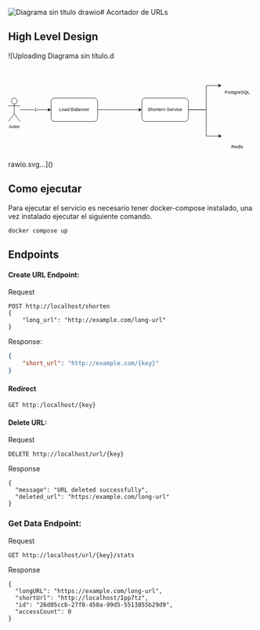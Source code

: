 ![Diagrama sin título drawio](https://github.com/bautistamad/shorten-url-challenge/assets/75149705/565c43d8-797f-47b4-afdb-f491f6abcc77)# Acortador de URLs

## High Level Design

![Uploading Diagrama sin título.d<?xml version="1.0" encoding="UTF-8"?>
<!-- Do not edit this file with editors other than draw.io -->
<!DOCTYPE svg PUBLIC "-//W3C//DTD SVG 1.1//EN" "http://www.w3.org/Graphics/SVG/1.1/DTD/svg11.dtd">
<svg xmlns="http://www.w3.org/2000/svg" xmlns:xlink="http://www.w3.org/1999/xlink" version="1.1" width="636px" height="240px" viewBox="-0.5 -0.5 636 240" content="&lt;mxfile host=&quot;app.diagrams.net&quot; modified=&quot;2024-06-06T03:05:35.516Z&quot; agent=&quot;Mozilla/5.0 (Macintosh; Intel Mac OS X 10_15_7) AppleWebKit/537.36 (KHTML, like Gecko) Chrome/125.0.0.0 Safari/537.36&quot; etag=&quot;3eOk2P48nUq6T1mor_wr&quot; version=&quot;24.4.14&quot; type=&quot;device&quot;&gt;&#10;  &lt;diagram name=&quot;Página-1&quot; id=&quot;RZWyA9EJ3xRhGuzr70Kk&quot;&gt;&#10;    &lt;mxGraphModel dx=&quot;762&quot; dy=&quot;398&quot; grid=&quot;1&quot; gridSize=&quot;10&quot; guides=&quot;1&quot; tooltips=&quot;1&quot; connect=&quot;1&quot; arrows=&quot;1&quot; fold=&quot;1&quot; page=&quot;1&quot; pageScale=&quot;1&quot; pageWidth=&quot;827&quot; pageHeight=&quot;1169&quot; math=&quot;0&quot; shadow=&quot;0&quot;&gt;&#10;      &lt;root&gt;&#10;        &lt;mxCell id=&quot;0&quot; /&gt;&#10;        &lt;mxCell id=&quot;1&quot; parent=&quot;0&quot; /&gt;&#10;        &lt;mxCell id=&quot;jwHWavdSFS_F2m14BIkf-9&quot; style=&quot;edgeStyle=orthogonalEdgeStyle;rounded=0;orthogonalLoop=1;jettySize=auto;html=1;&quot; edge=&quot;1&quot; parent=&quot;1&quot; source=&quot;jwHWavdSFS_F2m14BIkf-1&quot; target=&quot;jwHWavdSFS_F2m14BIkf-2&quot;&gt;&#10;          &lt;mxGeometry relative=&quot;1&quot; as=&quot;geometry&quot; /&gt;&#10;        &lt;/mxCell&gt;&#10;        &lt;mxCell id=&quot;jwHWavdSFS_F2m14BIkf-1&quot; value=&quot;Load Balancer&quot; style=&quot;rounded=1;whiteSpace=wrap;html=1;&quot; vertex=&quot;1&quot; parent=&quot;1&quot;&gt;&#10;          &lt;mxGeometry x=&quot;120&quot; y=&quot;280&quot; width=&quot;120&quot; height=&quot;60&quot; as=&quot;geometry&quot; /&gt;&#10;        &lt;/mxCell&gt;&#10;        &lt;mxCell id=&quot;jwHWavdSFS_F2m14BIkf-39&quot; style=&quot;edgeStyle=orthogonalEdgeStyle;rounded=0;orthogonalLoop=1;jettySize=auto;html=1;entryX=0;entryY=0.5;entryDx=0;entryDy=0;&quot; edge=&quot;1&quot; parent=&quot;1&quot; source=&quot;jwHWavdSFS_F2m14BIkf-2&quot; target=&quot;jwHWavdSFS_F2m14BIkf-19&quot;&gt;&#10;          &lt;mxGeometry relative=&quot;1&quot; as=&quot;geometry&quot;&gt;&#10;            &lt;Array as=&quot;points&quot;&gt;&#10;              &lt;mxPoint x=&quot;520&quot; y=&quot;310&quot; /&gt;&#10;              &lt;mxPoint x=&quot;520&quot; y=&quot;378&quot; /&gt;&#10;            &lt;/Array&gt;&#10;          &lt;/mxGeometry&gt;&#10;        &lt;/mxCell&gt;&#10;        &lt;mxCell id=&quot;jwHWavdSFS_F2m14BIkf-2&quot; value=&quot;Shortern Service&quot; style=&quot;rounded=1;whiteSpace=wrap;html=1;&quot; vertex=&quot;1&quot; parent=&quot;1&quot;&gt;&#10;          &lt;mxGeometry x=&quot;354&quot; y=&quot;280&quot; width=&quot;120&quot; height=&quot;60&quot; as=&quot;geometry&quot; /&gt;&#10;        &lt;/mxCell&gt;&#10;        &lt;mxCell id=&quot;jwHWavdSFS_F2m14BIkf-17&quot; style=&quot;edgeStyle=orthogonalEdgeStyle;rounded=0;orthogonalLoop=1;jettySize=auto;html=1;entryX=0;entryY=0.5;entryDx=0;entryDy=0;&quot; edge=&quot;1&quot; parent=&quot;1&quot; source=&quot;jwHWavdSFS_F2m14BIkf-16&quot; target=&quot;jwHWavdSFS_F2m14BIkf-1&quot;&gt;&#10;          &lt;mxGeometry relative=&quot;1&quot; as=&quot;geometry&quot; /&gt;&#10;        &lt;/mxCell&gt;&#10;        &lt;mxCell id=&quot;jwHWavdSFS_F2m14BIkf-32&quot; value=&quot;1&quot; style=&quot;edgeLabel;html=1;align=center;verticalAlign=middle;resizable=0;points=[];&quot; vertex=&quot;1&quot; connectable=&quot;0&quot; parent=&quot;jwHWavdSFS_F2m14BIkf-17&quot;&gt;&#10;          &lt;mxGeometry x=&quot;-0.025&quot; y=&quot;1&quot; relative=&quot;1&quot; as=&quot;geometry&quot;&gt;&#10;            &lt;mxPoint as=&quot;offset&quot; /&gt;&#10;          &lt;/mxGeometry&gt;&#10;        &lt;/mxCell&gt;&#10;        &lt;mxCell id=&quot;jwHWavdSFS_F2m14BIkf-16&quot; value=&quot;Actor&quot; style=&quot;shape=umlActor;verticalLabelPosition=bottom;verticalAlign=top;html=1;outlineConnect=0;&quot; vertex=&quot;1&quot; parent=&quot;1&quot;&gt;&#10;          &lt;mxGeometry x=&quot;10&quot; y=&quot;280&quot; width=&quot;30&quot; height=&quot;60&quot; as=&quot;geometry&quot; /&gt;&#10;        &lt;/mxCell&gt;&#10;        &lt;mxCell id=&quot;jwHWavdSFS_F2m14BIkf-28&quot; value=&quot;&quot; style=&quot;group;imageWidth=24;imageHeight=24;&quot; vertex=&quot;1&quot; connectable=&quot;0&quot; parent=&quot;1&quot;&gt;&#10;          &lt;mxGeometry x=&quot;560&quot; y=&quot;350&quot; width=&quot;80&quot; height=&quot;90&quot; as=&quot;geometry&quot; /&gt;&#10;        &lt;/mxCell&gt;&#10;        &lt;mxCell id=&quot;jwHWavdSFS_F2m14BIkf-19&quot; value=&quot;&quot; style=&quot;shape=image;verticalLabelPosition=bottom;labelBackgroundColor=default;verticalAlign=top;aspect=fixed;imageAspect=0;image=https://dwglogo.com/wp-content/uploads/2017/12/1100px_Redis_Logo_01.png;&quot; vertex=&quot;1&quot; parent=&quot;jwHWavdSFS_F2m14BIkf-28&quot;&gt;&#10;          &lt;mxGeometry width=&quot;80&quot; height=&quot;55.236363636363635&quot; as=&quot;geometry&quot; /&gt;&#10;        &lt;/mxCell&gt;&#10;        &lt;mxCell id=&quot;jwHWavdSFS_F2m14BIkf-26&quot; value=&quot;Redis&quot; style=&quot;text;html=1;align=center;verticalAlign=middle;resizable=0;points=[];autosize=1;strokeColor=none;fillColor=none;&quot; vertex=&quot;1&quot; parent=&quot;jwHWavdSFS_F2m14BIkf-28&quot;&gt;&#10;          &lt;mxGeometry x=&quot;15.002987012987012&quot; y=&quot;39.99735446252234&quot; width=&quot;50&quot; height=&quot;30&quot; as=&quot;geometry&quot; /&gt;&#10;        &lt;/mxCell&gt;&#10;        &lt;mxCell id=&quot;jwHWavdSFS_F2m14BIkf-34&quot; value=&quot;&quot; style=&quot;group;imageWidth=24;&quot; vertex=&quot;1&quot; connectable=&quot;0&quot; parent=&quot;1&quot;&gt;&#10;          &lt;mxGeometry x=&quot;560&quot; y=&quot;200&quot; width=&quot;80&quot; height=&quot;80&quot; as=&quot;geometry&quot; /&gt;&#10;        &lt;/mxCell&gt;&#10;        &lt;mxCell id=&quot;jwHWavdSFS_F2m14BIkf-31&quot; value=&quot;&quot; style=&quot;shape=image;verticalLabelPosition=bottom;labelBackgroundColor=default;verticalAlign=top;aspect=fixed;imageAspect=0;image=https://www.todopostgresql.com/wp-content/uploads/2018/07/curso1-2.png;&quot; vertex=&quot;1&quot; parent=&quot;jwHWavdSFS_F2m14BIkf-34&quot;&gt;&#10;          &lt;mxGeometry width=&quot;66.66666666666666&quot; height=&quot;66.66666666666666&quot; as=&quot;geometry&quot; /&gt;&#10;        &lt;/mxCell&gt;&#10;        &lt;mxCell id=&quot;jwHWavdSFS_F2m14BIkf-33&quot; value=&quot;PostgreSQL&quot; style=&quot;text;html=1;align=center;verticalAlign=middle;resizable=0;points=[];autosize=1;strokeColor=none;fillColor=none;&quot; vertex=&quot;1&quot; parent=&quot;jwHWavdSFS_F2m14BIkf-34&quot;&gt;&#10;          &lt;mxGeometry x=&quot;-5&quot; y=&quot;50&quot; width=&quot;90&quot; height=&quot;30&quot; as=&quot;geometry&quot; /&gt;&#10;        &lt;/mxCell&gt;&#10;        &lt;mxCell id=&quot;jwHWavdSFS_F2m14BIkf-38&quot; style=&quot;edgeStyle=orthogonalEdgeStyle;rounded=0;orthogonalLoop=1;jettySize=auto;html=1;entryX=0.05;entryY=-0.075;entryDx=0;entryDy=0;entryPerimeter=0;&quot; edge=&quot;1&quot; parent=&quot;1&quot; source=&quot;jwHWavdSFS_F2m14BIkf-2&quot; target=&quot;jwHWavdSFS_F2m14BIkf-33&quot;&gt;&#10;          &lt;mxGeometry relative=&quot;1&quot; as=&quot;geometry&quot;&gt;&#10;            &lt;Array as=&quot;points&quot;&gt;&#10;              &lt;mxPoint x=&quot;520&quot; y=&quot;310&quot; /&gt;&#10;              &lt;mxPoint x=&quot;520&quot; y=&quot;248&quot; /&gt;&#10;            &lt;/Array&gt;&#10;          &lt;/mxGeometry&gt;&#10;        &lt;/mxCell&gt;&#10;      &lt;/root&gt;&#10;    &lt;/mxGraphModel&gt;&#10;  &lt;/diagram&gt;&#10;&lt;/mxfile&gt;&#10;"><defs/><g><g><path d="M 230 110 L 337.63 110" fill="none" stroke="rgb(0, 0, 0)" stroke-miterlimit="10" pointer-events="stroke"/><path d="M 342.88 110 L 335.88 113.5 L 337.63 110 L 335.88 106.5 Z" fill="rgb(0, 0, 0)" stroke="rgb(0, 0, 0)" stroke-miterlimit="10" pointer-events="all"/></g><g><rect x="110" y="80" width="120" height="60" rx="9" ry="9" fill="rgb(255, 255, 255)" stroke="rgb(0, 0, 0)" pointer-events="all"/></g><g><g transform="translate(-0.5 -0.5)"><switch><foreignObject pointer-events="none" width="100%" height="100%" requiredFeatures="http://www.w3.org/TR/SVG11/feature#Extensibility" style="overflow: visible; text-align: left;"><div xmlns="http://www.w3.org/1999/xhtml" style="display: flex; align-items: unsafe center; justify-content: unsafe center; width: 118px; height: 1px; padding-top: 110px; margin-left: 111px;"><div data-drawio-colors="color: rgb(0, 0, 0); " style="box-sizing: border-box; font-size: 0px; text-align: center;"><div style="display: inline-block; font-size: 12px; font-family: Helvetica; color: rgb(0, 0, 0); line-height: 1.2; pointer-events: all; white-space: normal; overflow-wrap: normal;">Load Balancer</div></div></div></foreignObject><text x="170" y="114" fill="rgb(0, 0, 0)" font-family="Helvetica" font-size="12px" text-anchor="middle">Load Balancer</text></switch></g></g><g><path d="M 464 110 L 510 110 L 510 177.6 L 543.63 177.62" fill="none" stroke="rgb(0, 0, 0)" stroke-miterlimit="10" pointer-events="stroke"/><path d="M 548.88 177.62 L 541.88 181.11 L 543.63 177.62 L 541.88 174.11 Z" fill="rgb(0, 0, 0)" stroke="rgb(0, 0, 0)" stroke-miterlimit="10" pointer-events="all"/></g><g><rect x="344" y="80" width="120" height="60" rx="9" ry="9" fill="rgb(255, 255, 255)" stroke="rgb(0, 0, 0)" pointer-events="all"/></g><g><g transform="translate(-0.5 -0.5)"><switch><foreignObject pointer-events="none" width="100%" height="100%" requiredFeatures="http://www.w3.org/TR/SVG11/feature#Extensibility" style="overflow: visible; text-align: left;"><div xmlns="http://www.w3.org/1999/xhtml" style="display: flex; align-items: unsafe center; justify-content: unsafe center; width: 118px; height: 1px; padding-top: 110px; margin-left: 345px;"><div data-drawio-colors="color: rgb(0, 0, 0); " style="box-sizing: border-box; font-size: 0px; text-align: center;"><div style="display: inline-block; font-size: 12px; font-family: Helvetica; color: rgb(0, 0, 0); line-height: 1.2; pointer-events: all; white-space: normal; overflow-wrap: normal;">Shortern Service</div></div></div></foreignObject><text x="404" y="114" fill="rgb(0, 0, 0)" font-family="Helvetica" font-size="12px" text-anchor="middle">Shortern Service</text></switch></g></g><g><path d="M 30 110 L 103.63 110" fill="none" stroke="rgb(0, 0, 0)" stroke-miterlimit="10" pointer-events="stroke"/><path d="M 108.88 110 L 101.88 113.5 L 103.63 110 L 101.88 106.5 Z" fill="rgb(0, 0, 0)" stroke="rgb(0, 0, 0)" stroke-miterlimit="10" pointer-events="all"/></g><g><g transform="translate(-0.5 -0.5)"><switch><foreignObject pointer-events="none" width="100%" height="100%" requiredFeatures="http://www.w3.org/TR/SVG11/feature#Extensibility" style="overflow: visible; text-align: left;"><div xmlns="http://www.w3.org/1999/xhtml" style="display: flex; align-items: unsafe center; justify-content: unsafe center; width: 1px; height: 1px; padding-top: 110px; margin-left: 70px;"><div data-drawio-colors="color: rgb(0, 0, 0); background-color: rgb(255, 255, 255); " style="box-sizing: border-box; font-size: 0px; text-align: center;"><div style="display: inline-block; font-size: 11px; font-family: Helvetica; color: rgb(0, 0, 0); line-height: 1.2; pointer-events: all; background-color: rgb(255, 255, 255); white-space: nowrap;">1</div></div></div></foreignObject><text x="70" y="113" fill="rgb(0, 0, 0)" font-family="Helvetica" font-size="11px" text-anchor="middle">1</text></switch></g></g><g><ellipse cx="15" cy="87.5" rx="7.5" ry="7.5" fill="rgb(255, 255, 255)" stroke="rgb(0, 0, 0)" pointer-events="all"/><path d="M 15 95 L 15 120 M 15 100 L 0 100 M 15 100 L 30 100 M 15 120 L 0 140 M 15 120 L 30 140" fill="none" stroke="rgb(0, 0, 0)" stroke-miterlimit="10" pointer-events="all"/></g><g><g transform="translate(-0.5 -0.5)"><switch><foreignObject pointer-events="none" width="100%" height="100%" requiredFeatures="http://www.w3.org/TR/SVG11/feature#Extensibility" style="overflow: visible; text-align: left;"><div xmlns="http://www.w3.org/1999/xhtml" style="display: flex; align-items: unsafe flex-start; justify-content: unsafe center; width: 1px; height: 1px; padding-top: 147px; margin-left: 15px;"><div data-drawio-colors="color: rgb(0, 0, 0); " style="box-sizing: border-box; font-size: 0px; text-align: center;"><div style="display: inline-block; font-size: 12px; font-family: Helvetica; color: rgb(0, 0, 0); line-height: 1.2; pointer-events: all; white-space: nowrap;">Actor</div></div></div></foreignObject><text x="15" y="159" fill="rgb(0, 0, 0)" font-family="Helvetica" font-size="12px" text-anchor="middle">Actor</text></switch></g></g><g/><g><image x="549.5" y="149.5" width="80" height="55.24" xlink:href="https://dwglogo.com/wp-content/uploads/2017/12/1100px_Redis_Logo_01.png" preserveAspectRatio="none"/></g><g><rect x="565" y="190" width="50" height="30" fill="none" stroke="none" pointer-events="all"/></g><g><g transform="translate(-0.5 -0.5)"><switch><foreignObject pointer-events="none" width="100%" height="100%" requiredFeatures="http://www.w3.org/TR/SVG11/feature#Extensibility" style="overflow: visible; text-align: left;"><div xmlns="http://www.w3.org/1999/xhtml" style="display: flex; align-items: unsafe center; justify-content: unsafe center; width: 1px; height: 1px; padding-top: 205px; margin-left: 590px;"><div data-drawio-colors="color: rgb(0, 0, 0); " style="box-sizing: border-box; font-size: 0px; text-align: center;"><div style="display: inline-block; font-size: 12px; font-family: Helvetica; color: rgb(0, 0, 0); line-height: 1.2; pointer-events: all; white-space: nowrap;">Redis</div></div></div></foreignObject><text x="590" y="209" fill="rgb(0, 0, 0)" font-family="Helvetica" font-size="12px" text-anchor="middle">Redis</text></switch></g></g><g/><g><image x="549.5" y="-0.5" width="66.67" height="66.67" xlink:href="https://www.todopostgresql.com/wp-content/uploads/2018/07/curso1-2.png" preserveAspectRatio="none"/></g><g><rect x="545" y="50" width="90" height="30" fill="none" stroke="none" pointer-events="all"/></g><g><g transform="translate(-0.5 -0.5)"><switch><foreignObject pointer-events="none" width="100%" height="100%" requiredFeatures="http://www.w3.org/TR/SVG11/feature#Extensibility" style="overflow: visible; text-align: left;"><div xmlns="http://www.w3.org/1999/xhtml" style="display: flex; align-items: unsafe center; justify-content: unsafe center; width: 1px; height: 1px; padding-top: 65px; margin-left: 590px;"><div data-drawio-colors="color: rgb(0, 0, 0); " style="box-sizing: border-box; font-size: 0px; text-align: center;"><div style="display: inline-block; font-size: 12px; font-family: Helvetica; color: rgb(0, 0, 0); line-height: 1.2; pointer-events: all; white-space: nowrap;">PostgreSQL</div></div></div></foreignObject><text x="590" y="69" fill="rgb(0, 0, 0)" font-family="Helvetica" font-size="12px" text-anchor="middle">PostgreSQL</text></switch></g></g><g><path d="M 464 110 L 510 110 L 510 47.8 L 543.13 47.76" fill="none" stroke="rgb(0, 0, 0)" stroke-miterlimit="10" pointer-events="stroke"/><path d="M 548.38 47.75 L 541.39 51.26 L 543.13 47.76 L 541.38 44.26 Z" fill="rgb(0, 0, 0)" stroke="rgb(0, 0, 0)" stroke-miterlimit="10" pointer-events="all"/></g></g><switch><g requiredFeatures="http://www.w3.org/TR/SVG11/feature#Extensibility"/><a transform="translate(0,-5)" xlink:href="https://www.drawio.com/doc/faq/svg-export-text-problems" target="_blank"><text text-anchor="middle" font-size="10px" x="50%" y="100%">Text is not SVG - cannot display</text></a></switch></svg>rawio.svg…]()


## Como ejecutar

Para ejecutar el servicio es necesario tener docker-compose instalado, una vez instalado ejecutar el siguiente comando.

```
docker compose up
```

## Endpoints

#### Create URL Endpoint:
Request
```
POST http://localhost/shorten
{
    "long_url": "http://example.com/long-url"
}
```
Response:
```json
{
    "short_url": "http://example.com/{key}"
}
```

#### Redirect
```
GET http:/localhost/{key}
```
#### Delete URL:
Request
```
DELETE http://localhost/url/{key}
```
Response
```
{
  "message": "URL deleted successfully",
  "deleted_url": "https:/example.com/long-url"
}
```

### Get Data Endpoint:
Request
```
GET http://localhost/url/{key}/stats
```
Response
```
{
  "longURL": "https://example.com/long-url",
  "shortUrl": "http://localhost/Ipp7tz",
  "id": "26d05ccb-27f8-458a-99d5-5513855b29d9",
  "accessCount": 0
}
```
